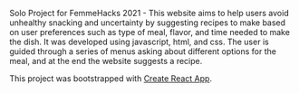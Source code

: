 Solo Project for FemmeHacks 2021 - This website aims to help users avoid unhealthy snacking and uncertainty by suggesting recipes to make based on user preferences such as type of meal, flavor, and time needed to make the dish. It was developed using javascript, html, and css. The user is guided through a series of menus asking about different options for the meal, and at the end the website suggests a recipe. 

This project was bootstrapped with [Create React App](https://github.com/facebook/create-react-app).
